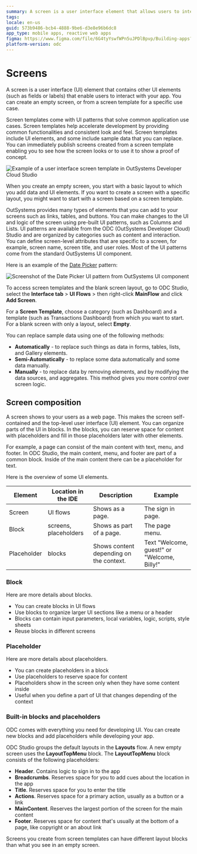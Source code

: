 ```yaml
---
summary: A screen is a user interface element that allows users to interact with an app.
tags:
locale: en-us
guid: 573b9486-bcb4-4888-9be6-d3e8e96b6dc8
app_type: mobile apps, reactive web apps
figma: https://www.figma.com/file/6G4tyYswfWPn5uJPDlBpvp/Building-apps?type=design&node-id=3101%3A2643&t=ZwHw8hXeFhwYsO5V-1
platform-version: odc
---
```

# Screens

A screen is a user interface (UI) element that contains other UI elements (such as fields or labels) that enable users to interact with your app. You can create an empty screen, or from a screen template for a specific use case.

Screen templates come with UI patterns that solve common application use cases. Screen templates help accelerate development by providing common functionalities and consistent look and feel. Screen templates include UI elements, and some include sample data that you can replace. You can immediately publish screens created from a screen template enabling you to see how the screen looks or to use it to show a proof of concept.

![Example of a user interface screen template in OutSystems Developer Cloud Studio](images/ui-screen-template-ss.png "Screen Template Example")

When you create an empty screen, you start with a basic layout to which you add data and UI elements. If you want to create a screen with a specific layout, you might want to start with a screen based on a screen template.

OutSystems provides many types of elements that you can add to your screens such as links, tables, and buttons. You can make changes to the UI and logic of the screen using pre-built UI patterns, such as Columns and Lists. UI patterns are available from the ODC (OutSystems Developer Cloud) Studio and are organized by categories such as content and interaction. You can define screen-level attributes that are specific to a screen, for example, screen name, screen title, and user roles. Most of the UI patterns come from the standard OutSystems UI component.

Here is an example of the [Date Picker](https://outsystemsui.outsystems.com/OutsystemsUiWebsite/PatternDetail?PatternId=190) pattern:

![Screenshot of the Date Picker UI pattern from OutSystems UI component](images/ui-patterns-ss.png "UI Patterns Example")

To access screen templates and the blank screen layout, go to ODC Studio, select the **Interface tab** > **UI Flows** > then right-click **MainFlow** and click **Add Screen**.

For a **Screen Template**, choose a category (such as Dashboard) and a template (such as Transactions Dashboard) from which you want to start.
For a blank screen with only a layout, select **Empty**.

You can replace sample data using one of the following methods:

* **Automatically** - to replace such things as data in forms, tables, lists, and Gallery elements.
* **Semi-Automatically** - to replace some data automatically and some data manually.
* **Manually** - to replace data by removing elements, and by modifying the data sources, and aggregates. This method gives you more control over screen logic.

## Screen composition

A screen shows to your users as a web page. This makes the screen self-contained and the top-level user interface (UI) element. You can organize parts of the UI in blocks. In the blocks, you can reserve space for content with placeholders and fill in those placeholders later with other elements.

For example, a page can consist of the main content with text, menu, and footer. In ODC Studio, the main content, menu, and footer are part of a common block. Inside of the main content there can be a placeholder for text.

Here is the overview of some UI elements.

| Element     | Location in the IDE   | Description                             | Example                                     |
| ----------- | --------------------- | --------------------------------------- | ------------------------------------------- |
| Screen      | UI flows              | Shows as a page.                        | The sign in page.                           |
| Block       | screens, placeholders | Shows as part of a page.                | The page menu.                              |
| Placeholder | blocks                | Shows content depending on the context. | Text "Welcome, guest!" or "Welcome, Billy!" |

### Block

Here are more details about blocks.

* You can create blocks in UI flows
* Use blocks to organize larger UI sections like a menu or a header
* Blocks can contain input parameters, local variables, logic, scripts, style sheets
* Reuse blocks in different screens

### Placeholder

Here are more details about placeholders.

* You can create placeholders in a block
* Use placeholders to reserve space for content
* Placeholders show in the screen only when they have some content inside
* Useful when you define a part of UI that changes depending of the context

### Built-in blocks and placeholders

ODC comes with everything you need for developing UI. You can create new blocks and add placeholders while developing your app.

ODC Studio groups the default layouts in the **Layouts** flow. A new empty screen uses the **LayoutTopMenu** block. The **LayoutTopMenu** block consists of the following placeholders:

* **Header**. Contains logic to sign in to the app 
* **Breadcrumbs**. Reserves space for you to add cues about the location in the app
* **Title**. Reserves space for you to enter the title
* **Actions**. Reserves space for a primary action, usually as a button or a link
* **MainContent**. Reserves the largest portion of the screen for the main content
* **Footer**. Reserves space for content that's usually at the bottom of a page, like copyright or an about link 

Screens you create from screen templates can have different layout blocks than what you see in an empty screen.

